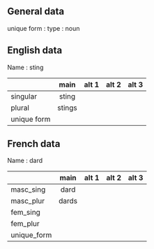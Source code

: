 ## General data

unique form :
type : noun

## English data

Name : sting

|             |  main  | alt 1 | alt 2 | alt 3 |
| :---------- | :----: | :---: | :---: | ----- |
| singular    | sting  |       |       |       |
| plural      | stings |       |       |       |
| unique form |        |       |       |       |

## French data

Name : dard

|             | main  | alt 1 | alt 2 | alt 3 |
| :---------- | :---: | :---: | :---: | :---: |
| masc_sing   | dard  |       |       |       |
| masc_plur   | dards |       |       |       |
| fem_sing    |       |       |       |       |
| fem_plur    |       |       |       |       |
| unique_form |       |       |       |       |


